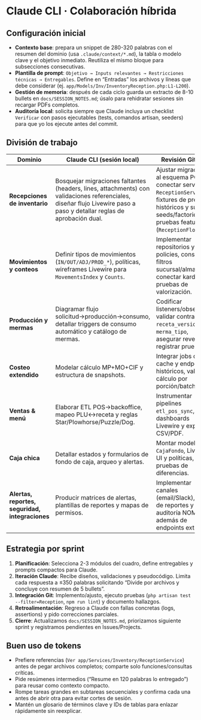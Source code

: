 # Claude CLI · Colaboración híbrida

## Configuración inicial
- **Contexto base**: prepara un snippet de 280-320 palabras con el resumen del dominio (usa `.claude/context/*.md`), la tabla o modelo clave y el objetivo inmediato. Reutiliza el mismo bloque para subsecciones consecutivas.
- **Plantilla de prompt**: `Objetivo → Inputs relevantes → Restricciones técnicas → Entregables`. Define en “Entradas” los archivos y líneas que debe considerar (ej. `app/Models/Inv/InventoryReception.php:L1-L200`).
- **Gestión de memoria**: después de cada ciclo guarda un extracto de 8-10 bullets en `docs/SESSION_NOTES.md`; úsalo para rehidratar sesiones sin recargar PDFs completos.
- **Auditoría local**: solicita siempre que Claude incluya un checklist `Verificar` con pasos ejecutables (tests, comandos artisan, seeders) para que yo los ejecute antes del commit.

## División de trabajo
| Dominio | Claude CLI (sesión local) | Revisión Git (yo) |
| --- | --- | --- |
| **Recepciones de inventario** | Bosquejar migraciones faltantes (headers, lines, attachments) con validaciones referenciales, diseñar flujo Livewire paso a paso y detallar reglas de aprobación dual. | Ajustar migraciones al esquema PG 9.5, conectar servicios `ReceptionService`, fixtures de precios históricos y subir seeds/factories con pruebas feature (`ReceptionFlowTest`). |
| **Movimientos y conteos** | Definir tipos de movimientos (`IN/OUT/ADJ/PROD_*`), políticas, wireframes Livewire para `MovementsIndex` y `Counts`. | Implementar repositorios y policies, consolidar filtros sucursal/almacén, conectar kardex y pruebas de valorización. |
| **Producción y mermas** | Diagramar flujo solicitud→producción→consumo, detallar triggers de consumo automático y catálogo de mermas. | Codificar listeners/observers, validar contra tablas `receta_version`, `merma_tipo`, asegurar reversas y registrar pruebas.
| **Costeo extendido** | Modelar cálculo MP+MO+CIF y estructura de snapshots. | Integrar jobs cron, cache y endpoints históricos, validar cálculo por porción/batch.
| **Ventas & menú** | Elaborar ETL POS→backoffice, mapeo PLU↔receta y reglas Star/Plowhorse/Puzzle/Dog. | Instrumentar pipelines `etl_pos_sync`, dashboards Livewire y exportes CSV/PDF.
| **Caja chica** | Detallar estados y formularios de fondo de caja, arqueo y alertas. | Montar modelos `CajaFondo`, Livewire UI y políticas, con pruebas de diferencias.
| **Alertas, reportes, seguridad, integraciones** | Producir matrices de alertas, plantillas de reportes y mapas de permisos. | Implementar canales (email/Slack), motor de reportes y auditoría NOM-151, además de endpoints externos.

## Estrategia por sprint
1. **Planificación**: Selecciona 2-3 módulos del cuadro, define entregables y prompts compactos para Claude.
2. **Iteración Claude**: Recibe diseños, validaciones y pseudocódigo. Limita cada respuesta a ≤350 palabras solicitando “Divide por archivos y concluye con resumen de 5 bullets”.
3. **Integración Git**: Implemento/ajusto, ejecuto pruebas (`php artisan test --filter=Reception`, `npm run lint`) y documento hallazgos.
4. **Retroalimentación**: Regreso a Claude con fallas concretas (logs, assertions) y pido correcciones parciales.
5. **Cierre**: Actualizamos `docs/SESSION_NOTES.md`, priorizamos siguiente sprint y registramos pendientes en Issues/Projects.

## Buen uso de tokens
- Prefiere referencias (`Ver app/Services/Inventory/ReceptionService`) antes de pegar archivos completos; comparte solo funciones/consultas críticas.
- Pide resúmenes intermedios (“Resume en 120 palabras lo entregado”) para reusar como contexto compacto.
- Rompe tareas grandes en subtareas secuenciales y confirma cada una antes de abrir otra para evitar cortes de sesión.
- Mantén un glosario de términos clave y IDs de tablas para enlazar rápidamente sin reexplicar.
